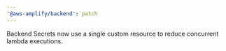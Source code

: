 ```yaml
---
'@aws-amplify/backend': patch
---
```


Backend Secrets now use a single custom resource to reduce concurrent lambda executions.
